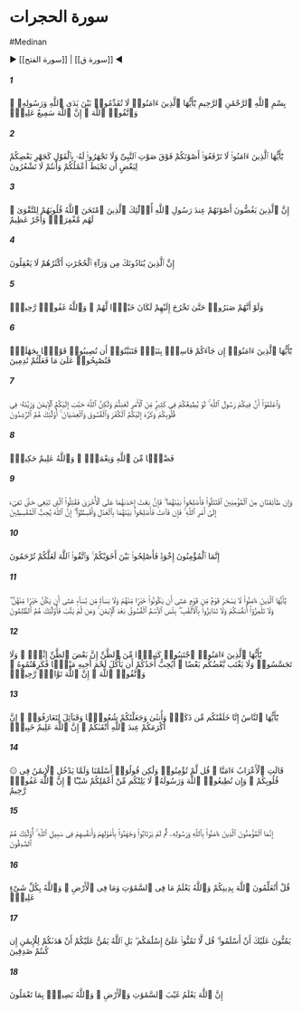 # سورة الحجرات
#Medinan
▶ [[سورة الفتح]] | [[سورة ق]] ◀
##### 1
<span class="ayah hovertext" data-hover="O Ye who believe! Put not yourselves forward before Allah and His Messenger; but fear Allah: for Allah is He Who hears and knows all things.">بِسْمِ ٱللَّهِ ٱلرَّحْمَٰنِ ٱلرَّحِيمِ يَٰٓأَيُّهَا ٱلَّذِينَ ءَامَنُوا۟ لَا تُقَدِّمُوا۟ بَيْنَ يَدَىِ ٱللَّهِ وَرَسُولِهِۦ ۖ وَٱتَّقُوا۟ ٱللَّهَ ۚ إِنَّ ٱللَّهَ سَمِيعٌ عَلِيمٌۭ</span>
##### 2
<span class="ayah hovertext" data-hover="O ye who believe! Raise not your voices above the voice of the Prophet, nor speak aloud to him in talk, as ye may speak aloud to one another, lest your deeds become vain and ye perceive not.">يَٰٓأَيُّهَا ٱلَّذِينَ ءَامَنُوا۟ لَا تَرْفَعُوٓا۟ أَصْوَٰتَكُمْ فَوْقَ صَوْتِ ٱلنَّبِىِّ وَلَا تَجْهَرُوا۟ لَهُۥ بِٱلْقَوْلِ كَجَهْرِ بَعْضِكُمْ لِبَعْضٍ أَن تَحْبَطَ أَعْمَٰلُكُمْ وَأَنتُمْ لَا تَشْعُرُونَ</span>
##### 3
<span class="ayah hovertext" data-hover="Those that lower their voices in the presence of Allah's Messenger,- their hearts has Allah tested for piety: for them is Forgiveness and a great Reward.">إِنَّ ٱلَّذِينَ يَغُضُّونَ أَصْوَٰتَهُمْ عِندَ رَسُولِ ٱللَّهِ أُو۟لَٰٓئِكَ ٱلَّذِينَ ٱمْتَحَنَ ٱللَّهُ قُلُوبَهُمْ لِلتَّقْوَىٰ ۚ لَهُم مَّغْفِرَةٌۭ وَأَجْرٌ عَظِيمٌ</span>
##### 4
<span class="ayah hovertext" data-hover="Those who shout out to thee from without the inner apartments - most of them lack understanding.">إِنَّ ٱلَّذِينَ يُنَادُونَكَ مِن وَرَآءِ ٱلْحُجُرَٰتِ أَكْثَرُهُمْ لَا يَعْقِلُونَ</span>
##### 5
<span class="ayah hovertext" data-hover="If only they had patience until thou couldst come out to them, it would be best for them: but Allah is Oft-Forgiving, Most Merciful.">وَلَوْ أَنَّهُمْ صَبَرُوا۟ حَتَّىٰ تَخْرُجَ إِلَيْهِمْ لَكَانَ خَيْرًۭا لَّهُمْ ۚ وَٱللَّهُ غَفُورٌۭ رَّحِيمٌۭ</span>
##### 6
<span class="ayah hovertext" data-hover="O ye who believe! If a wicked person comes to you with any news, ascertain the truth, lest ye harm people unwittingly, and afterwards become full of repentance for what ye have done.">يَٰٓأَيُّهَا ٱلَّذِينَ ءَامَنُوٓا۟ إِن جَآءَكُمْ فَاسِقٌۢ بِنَبَإٍۢ فَتَبَيَّنُوٓا۟ أَن تُصِيبُوا۟ قَوْمًۢا بِجَهَٰلَةٍۢ فَتُصْبِحُوا۟ عَلَىٰ مَا فَعَلْتُمْ نَٰدِمِينَ</span>
##### 7
<span class="ayah hovertext" data-hover="And know that among you is Allah's Messenger: were he, in many matters, to follow your (wishes), ye would certainly fall into misfortune: But Allah has endeared the Faith to you, and has made it beautiful in your hearts, and He has made hateful to you Unbelief, wickedness, and rebellion: such indeed are those who walk in righteousness;-">وَٱعْلَمُوٓا۟ أَنَّ فِيكُمْ رَسُولَ ٱللَّهِ ۚ لَوْ يُطِيعُكُمْ فِى كَثِيرٍۢ مِّنَ ٱلْأَمْرِ لَعَنِتُّمْ وَلَٰكِنَّ ٱللَّهَ حَبَّبَ إِلَيْكُمُ ٱلْإِيمَٰنَ وَزَيَّنَهُۥ فِى قُلُوبِكُمْ وَكَرَّهَ إِلَيْكُمُ ٱلْكُفْرَ وَٱلْفُسُوقَ وَٱلْعِصْيَانَ ۚ أُو۟لَٰٓئِكَ هُمُ ٱلرَّٰشِدُونَ</span>
##### 8
<span class="ayah hovertext" data-hover="A Grace and Favour from Allah; and Allah is full of Knowledge and Wisdom.">فَضْلًۭا مِّنَ ٱللَّهِ وَنِعْمَةًۭ ۚ وَٱللَّهُ عَلِيمٌ حَكِيمٌۭ</span>
##### 9
<span class="ayah hovertext" data-hover="If two parties among the Believers fall into a quarrel, make ye peace between them: but if one of them transgresses beyond bounds against the other, then fight ye (all) against the one that transgresses until it complies with the command of Allah; but if it complies, then make peace between them with justice, and be fair: for Allah loves those who are fair (and just).">وَإِن طَآئِفَتَانِ مِنَ ٱلْمُؤْمِنِينَ ٱقْتَتَلُوا۟ فَأَصْلِحُوا۟ بَيْنَهُمَا ۖ فَإِنۢ بَغَتْ إِحْدَىٰهُمَا عَلَى ٱلْأُخْرَىٰ فَقَٰتِلُوا۟ ٱلَّتِى تَبْغِى حَتَّىٰ تَفِىٓءَ إِلَىٰٓ أَمْرِ ٱللَّهِ ۚ فَإِن فَآءَتْ فَأَصْلِحُوا۟ بَيْنَهُمَا بِٱلْعَدْلِ وَأَقْسِطُوٓا۟ ۖ إِنَّ ٱللَّهَ يُحِبُّ ٱلْمُقْسِطِينَ</span>
##### 10
<span class="ayah hovertext" data-hover="The Believers are but a single Brotherhood: So make peace and reconciliation between your two (contending) brothers; and fear Allah, that ye may receive Mercy.">إِنَّمَا ٱلْمُؤْمِنُونَ إِخْوَةٌۭ فَأَصْلِحُوا۟ بَيْنَ أَخَوَيْكُمْ ۚ وَٱتَّقُوا۟ ٱللَّهَ لَعَلَّكُمْ تُرْحَمُونَ</span>
##### 11
<span class="ayah hovertext" data-hover="O ye who believe! Let not some men among you laugh at others: It may be that the (latter) are better than the (former): Nor let some women laugh at others: It may be that the (latter are better than the (former): Nor defame nor be sarcastic to each other, nor call each other by (offensive) nicknames: Ill-seeming is a name connoting wickedness, (to be used of one) after he has believed: And those who do not desist are (indeed) doing wrong.">يَٰٓأَيُّهَا ٱلَّذِينَ ءَامَنُوا۟ لَا يَسْخَرْ قَوْمٌۭ مِّن قَوْمٍ عَسَىٰٓ أَن يَكُونُوا۟ خَيْرًۭا مِّنْهُمْ وَلَا نِسَآءٌۭ مِّن نِّسَآءٍ عَسَىٰٓ أَن يَكُنَّ خَيْرًۭا مِّنْهُنَّ ۖ وَلَا تَلْمِزُوٓا۟ أَنفُسَكُمْ وَلَا تَنَابَزُوا۟ بِٱلْأَلْقَٰبِ ۖ بِئْسَ ٱلِٱسْمُ ٱلْفُسُوقُ بَعْدَ ٱلْإِيمَٰنِ ۚ وَمَن لَّمْ يَتُبْ فَأُو۟لَٰٓئِكَ هُمُ ٱلظَّٰلِمُونَ</span>
##### 12
<span class="ayah hovertext" data-hover="O ye who believe! Avoid suspicion as much (as possible): for suspicion in some cases is a sin: And spy not on each other behind their backs. Would any of you like to eat the flesh of his dead brother? Nay, ye would abhor it... But fear Allah: For Allah is Oft-Returning, Most Merciful.">يَٰٓأَيُّهَا ٱلَّذِينَ ءَامَنُوا۟ ٱجْتَنِبُوا۟ كَثِيرًۭا مِّنَ ٱلظَّنِّ إِنَّ بَعْضَ ٱلظَّنِّ إِثْمٌۭ ۖ وَلَا تَجَسَّسُوا۟ وَلَا يَغْتَب بَّعْضُكُم بَعْضًا ۚ أَيُحِبُّ أَحَدُكُمْ أَن يَأْكُلَ لَحْمَ أَخِيهِ مَيْتًۭا فَكَرِهْتُمُوهُ ۚ وَٱتَّقُوا۟ ٱللَّهَ ۚ إِنَّ ٱللَّهَ تَوَّابٌۭ رَّحِيمٌۭ</span>
##### 13
<span class="ayah hovertext" data-hover="O mankind! We created you from a single (pair) of a male and a female, and made you into nations and tribes, that ye may know each other (not that ye may despise (each other). Verily the most honoured of you in the sight of Allah is (he who is) the most righteous of you. And Allah has full knowledge and is well acquainted (with all things).">يَٰٓأَيُّهَا ٱلنَّاسُ إِنَّا خَلَقْنَٰكُم مِّن ذَكَرٍۢ وَأُنثَىٰ وَجَعَلْنَٰكُمْ شُعُوبًۭا وَقَبَآئِلَ لِتَعَارَفُوٓا۟ ۚ إِنَّ أَكْرَمَكُمْ عِندَ ٱللَّهِ أَتْقَىٰكُمْ ۚ إِنَّ ٱللَّهَ عَلِيمٌ خَبِيرٌۭ</span>
##### 14
<span class="ayah hovertext" data-hover="The desert Arabs say, 'We believe.' Say, 'Ye have no faith; but ye (only) say, 'We have submitted our wills to Allah,' For not yet has Faith entered your hearts. But if ye obey Allah and His Messenger, He will not belittle aught of your deeds: for Allah is Oft-Forgiving, Most Merciful.'">۞ قَالَتِ ٱلْأَعْرَابُ ءَامَنَّا ۖ قُل لَّمْ تُؤْمِنُوا۟ وَلَٰكِن قُولُوٓا۟ أَسْلَمْنَا وَلَمَّا يَدْخُلِ ٱلْإِيمَٰنُ فِى قُلُوبِكُمْ ۖ وَإِن تُطِيعُوا۟ ٱللَّهَ وَرَسُولَهُۥ لَا يَلِتْكُم مِّنْ أَعْمَٰلِكُمْ شَيْـًٔا ۚ إِنَّ ٱللَّهَ غَفُورٌۭ رَّحِيمٌ</span>
##### 15
<span class="ayah hovertext" data-hover="Only those are Believers who have believed in Allah and His Messenger, and have never since doubted, but have striven with their belongings and their persons in the Cause of Allah: Such are the sincere ones.">إِنَّمَا ٱلْمُؤْمِنُونَ ٱلَّذِينَ ءَامَنُوا۟ بِٱللَّهِ وَرَسُولِهِۦ ثُمَّ لَمْ يَرْتَابُوا۟ وَجَٰهَدُوا۟ بِأَمْوَٰلِهِمْ وَأَنفُسِهِمْ فِى سَبِيلِ ٱللَّهِ ۚ أُو۟لَٰٓئِكَ هُمُ ٱلصَّٰدِقُونَ</span>
##### 16
<span class="ayah hovertext" data-hover="Say: 'What! Will ye instruct Allah about your religion? But Allah knows all that is in the heavens and on earth: He has full knowledge of all things.">قُلْ أَتُعَلِّمُونَ ٱللَّهَ بِدِينِكُمْ وَٱللَّهُ يَعْلَمُ مَا فِى ٱلسَّمَٰوَٰتِ وَمَا فِى ٱلْأَرْضِ ۚ وَٱللَّهُ بِكُلِّ شَىْءٍ عَلِيمٌۭ</span>
##### 17
<span class="ayah hovertext" data-hover="They impress on thee as a favour that they have embraced Islam. Say, 'Count not your Islam as a favour upon me: Nay, Allah has conferred a favour upon you that He has guided you to the faith, if ye be true and sincere.">يَمُنُّونَ عَلَيْكَ أَنْ أَسْلَمُوا۟ ۖ قُل لَّا تَمُنُّوا۟ عَلَىَّ إِسْلَٰمَكُم ۖ بَلِ ٱللَّهُ يَمُنُّ عَلَيْكُمْ أَنْ هَدَىٰكُمْ لِلْإِيمَٰنِ إِن كُنتُمْ صَٰدِقِينَ</span>
##### 18
<span class="ayah hovertext" data-hover="'Verily Allah knows the secrets of the heavens and the earth: and Allah Sees well all that ye do.'">إِنَّ ٱللَّهَ يَعْلَمُ غَيْبَ ٱلسَّمَٰوَٰتِ وَٱلْأَرْضِ ۚ وَٱللَّهُ بَصِيرٌۢ بِمَا تَعْمَلُونَ</span>
